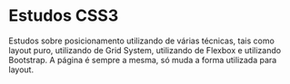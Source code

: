 # Estudos CSS3
 Estudos sobre posicionamento utilizando de várias técnicas, tais como layout puro, utilizando de Grid System, utilizando de Flexbox e utilizando Bootstrap. A página é sempre a mesma, só muda a forma utilizada para layout.
